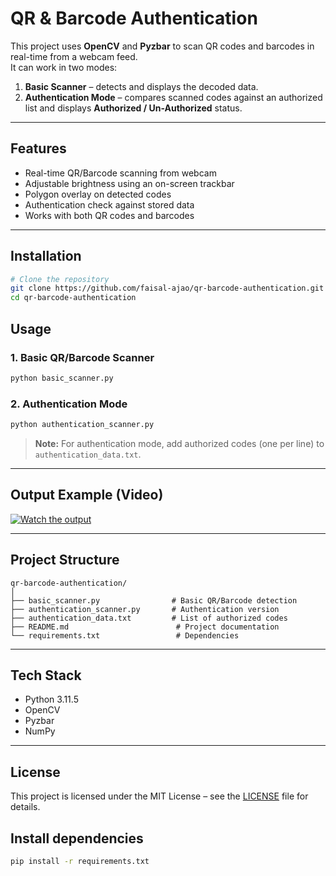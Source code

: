 # QR & Barcode Authentication

This project uses **OpenCV** and **Pyzbar** to scan QR codes and barcodes in real-time from a webcam feed.  
It can work in two modes:  
1. **Basic Scanner** – detects and displays the decoded data.  
2. **Authentication Mode** – compares scanned codes against an authorized list and displays **Authorized / Un-Authorized** status.

---

## Features
- Real-time QR/Barcode scanning from webcam
- Adjustable brightness using an on-screen trackbar
- Polygon overlay on detected codes
- Authentication check against stored data
- Works with both QR codes and barcodes

---

## Installation

```bash
# Clone the repository
git clone https://github.com/faisal-ajao/qr-barcode-authentication.git
cd qr-barcode-authentication
```

## Usage

### **1. Basic QR/Barcode Scanner**
```bash
python basic_scanner.py
```

### **2. Authentication Mode**
```bash
python authentication_scanner.py
```
> **Note:** For authentication mode, add authorized codes (one per line) to `authentication_data.txt`.

---

## Output Example (Video)
[![Watch the output](https://img.youtube.com/vi/rwAKQziR8cU/hqdefault.jpg)](https://youtu.be/rwAKQziR8cU?feature=shared)

---

## Project Structure
```
qr-barcode-authentication/
│
├── basic_scanner.py                # Basic QR/Barcode detection
├── authentication_scanner.py       # Authentication version
├── authentication_data.txt         # List of authorized codes
├── README.md                        # Project documentation
└── requirements.txt                 # Dependencies
```

---

## Tech Stack
- Python 3.11.5
- OpenCV
- Pyzbar
- NumPy

---

## License
This project is licensed under the MIT License – see the [LICENSE](LICENSE) file for details.

## Install dependencies
```bash
pip install -r requirements.txt
```
